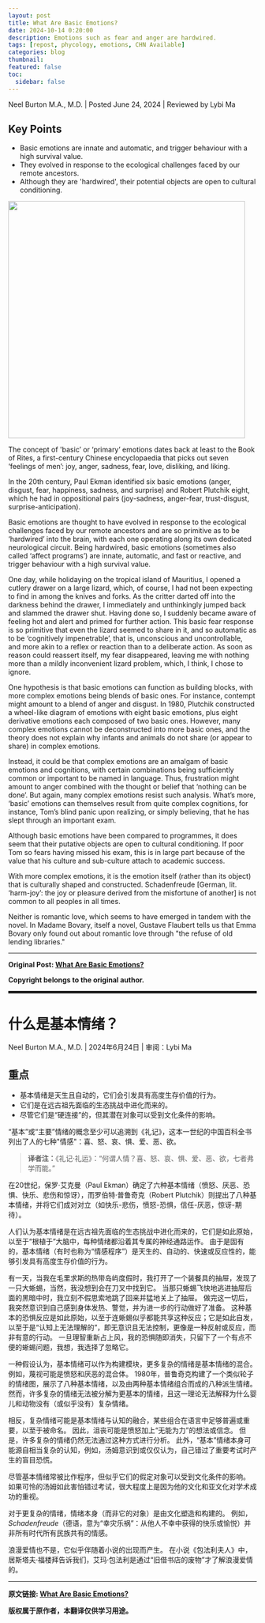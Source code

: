 ```yaml
---
layout: post
title: What Are Basic Emotions?
date: 2024-10-14 0:20:00
description: Emotions such as fear and anger are hardwired.
tags: [repost, phycology, emotions, CHN Available]
categories: blog
thumbnail:
featured: false
toc:
  sidebar: false
---
```


Neel Burton M.A., M.D. \| Posted June 24, 2024 \| Reviewed by Lybi Ma

## Key Points

- Basic emotions are innate and automatic, and trigger behaviour with a high survival value.
- They evolved in response to the ecological challenges faced by our remote ancestors.
- Although they are 'hardwired', their potential objects are open to cultural conditioning.

<a href="https://www.psychologytoday.com/us/blog/hide-and-seek/201601/what-are-basic-emotions?msockid=3cc8053b5a536d851b73102d5b446c8c">
<img src="https://cdn2.psychologytoday.com/assets/styles/article_inline_full_caption/public/field_blog_entry_images/2024-06/Plutchik-wheel.svg_.png.jpg?itok=W_OEkWEY" 
      width="480" 
      height="auto" 
      class="alignleft size-thumbnail wp-image-1234" />
</a>

The concept of 'basic’ or ‘primary’ emotions dates back at least to the Book of Rites, a first-century Chinese encyclopaedia that picks out seven ‘feelings of men’: joy, anger, sadness, fear, love, disliking, and liking.

In the 20th century, Paul Ekman identified six basic emotions (anger, disgust, fear, happiness, sadness, and surprise) and Robert Plutchik eight, which he had in oppositional pairs (joy-sadness, anger-fear, trust-disgust, surprise-anticipation).

Basic emotions are thought to have evolved in response to the ecological challenges faced by our remote ancestors and are so primitive as to be ‘hardwired’ into the brain, with each one operating along its own dedicated neurological circuit.
Being hardwired, basic emotions (sometimes also called ‘affect programs’) are innate, automatic, and fast or reactive, and trigger behaviour with a high survival value.

One day, while holidaying on the tropical island of Mauritius, I opened a cutlery drawer on a large lizard, which, of course, I had not been expecting to find in among the knives and forks.
As the critter darted off into the darkness behind the drawer, I immediately and unthinkingly jumped back and slammed the drawer shut.
Having done so, I suddenly became aware of feeling hot and alert and primed for further action.
This basic fear response is so primitive that even the lizard seemed to share in it, and so automatic as to be ‘cognitively impenetrable’, that is, unconscious and uncontrollable, and more akin to a reflex or reaction than to a deliberate action.
As soon as reason could reassert itself, my fear disappeared, leaving me with nothing more than a mildly inconvenient lizard problem, which, I think, I chose to ignore.

One hypothesis is that basic emotions can function as building blocks, with more complex emotions being blends of basic ones.
For instance, contempt might amount to a blend of anger and disgust.
In 1980, Plutchik constructed a wheel-like diagram of emotions with eight basic emotions, plus eight derivative emotions each composed of two basic ones.
However, many complex emotions cannot be deconstructed into more basic ones, and the theory does not explain why infants and animals do not share (or appear to share) in complex emotions.

Instead, it could be that complex emotions are an amalgam of basic emotions and cognitions, with certain combinations being sufficiently common or important to be named in language.
Thus, frustration might amount to anger combined with the thought or belief that ‘nothing can be done’.
But again, many complex emotions resist such analysis.
What’s more, ‘basic’ emotions can themselves result from quite complex cognitions, for instance, Tom’s blind panic upon realizing, or simply believing, that he has slept through an important exam.

Although basic emotions have been compared to programmes, it does seem that their putative objects are open to cultural conditioning.
If poor Tom so fears having missed his exam, this is in large part because of the value that his culture and sub-culture attach to academic success.

With more complex emotions, it is the emotion itself (rather than its object) that is culturally shaped and constructed.
Schadenfreude [German, lit. ‘harm-joy’: the joy or pleasure derived from the misfortune of another] is not common to all peoples in all times.

Neither is romantic love, which seems to have emerged in tandem with the novel.
In Madame Bovary, itself a novel, Gustave Flaubert tells us that Emma Bovary only found out about romantic love through "the refuse of old lending libraries."

---

**Original Post: [What Are Basic Emotions?](https://www.psychologytoday.com/us/blog/hide-and-seek/201601/what-are-basic-emotions?msockid=3cc8053b5a536d851b73102d5b446c8c)**

**Copyright belongs to the original author.**

<hr style="border: 2px solid;">

# 什么是基本情绪？

Neel Burton M.A., M.D. \| 2024年6月24日 \| 审阅：Lybi Ma

## 重点

- 基本情绪是天生且自动的，它们会引发具有高度生存价值的行为。
- 它们是在远古祖先面临的生态挑战中进化而来的。
- 尽管它们是“硬连接”的，但其潜在对象可以受到文化条件的影响。

“基本”或“主要”情绪的概念至少可以追溯到《礼记》，这本一世纪的中国百科全书列出了人的七种"情感"：喜、怒、哀、惧、爱、恶、欲。

> **译者注：**《礼记·礼运》：“何谓人情？喜、怒、哀、惧、爱、恶、欲，七者弗学而能。”

在20世纪，保罗·艾克曼（Paul Ekman）确定了六种基本情绪（愤怒、厌恶、恐惧、快乐、悲伤和惊讶），而罗伯特·普鲁奇克（Robert Plutchik）则提出了八种基本情绪，并将它们成对对立（如快乐-悲伤，愤怒-恐惧，信任-厌恶，惊讶-期待）。

人们认为基本情绪是在远古祖先面临的生态挑战中进化而来的，它们是如此原始，以至于“根植于”大脑中，每种情绪都沿着其专属的神经通路运作。
由于是固有的，基本情绪（有时也称为“情感程序”）是天生的、自动的、快速或反应性的，能够引发具有高度生存价值的行为。

有一天，当我在毛里求斯的热带岛屿度假时，我打开了一个装餐具的抽屉，发现了一只大蜥蜴，当然，我没想到会在刀叉中找到它。
当那只蜥蜴飞快地逃进抽屉后面的黑暗中时，我立刻不假思索地跳了回来并猛地关上了抽屉。
做完这一切后，我突然意识到自己感到身体发热、警觉，并为进一步的行动做好了准备。
这种基本的恐惧反应是如此原始，以至于连蜥蜴似乎都能共享这种反应；它是如此自发，以至于是“认知上无法理解的”，即无意识且无法控制，更像是一种反射或反应，而非有意的行动。
一旦理智重新占上风，我的恐惧随即消失，只留下了一个有点不便的蜥蜴问题，我想，我选择了忽略它。

一种假设认为，基本情绪可以作为构建模块，更多复杂的情绪是基本情绪的混合。
例如，蔑视可能是愤怒和厌恶的混合体。
1980年，普鲁奇克构建了一个类似轮子的情绪图，展示了八种基本情绪，以及由两种基本情绪组合而成的八种派生情绪。
然而，许多复杂的情绪无法被分解为更基本的情绪，且这一理论无法解释为什么婴儿和动物没有（或似乎没有）复杂情绪。

相反，复杂情绪可能是基本情绪与认知的融合，某些组合在语言中足够普遍或重要，以至于被命名。
因此，沮丧可能是愤怒加上“无能为力”的想法或信念。
但是，许多复杂的情绪仍然无法通过这种方式进行分析。
此外，“基本”情绪本身可能源自相当复杂的认知，例如，汤姆意识到或仅仅认为，自己错过了重要考试时产生的盲目恐慌。

尽管基本情绪常被比作程序，但似乎它们的假定对象可以受到文化条件的影响。
如果可怜的汤姆如此害怕错过考试，很大程度上是因为他的文化和亚文化对学术成功的重视。

对于更复杂的情绪，情绪本身（而非它的对象）是由文化塑造和构建的。
例如，_Schadenfreude_（德语，意为“幸灾乐祸”：从他人不幸中获得的快乐或愉悦）并非所有时代所有民族共有的情感。

浪漫爱情也不是，它似乎伴随着小说的出现而产生。
在小说《包法利夫人》中，居斯塔夫·福楼拜告诉我们，艾玛·包法利是通过“旧借书店的废物”才了解浪漫爱情的。

---

**原文链接: [What Are Basic Emotions?](https://www.psychologytoday.com/us/blog/hide-and-seek/201601/what-are-basic-emotions?msockid=3cc8053b5a536d851b73102d5b446c8c)**

**版权属于原作者，本翻译仅供学习用途。**
